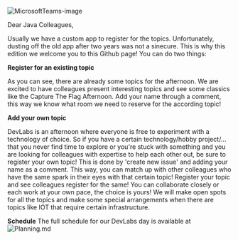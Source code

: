 ![MicrosoftTeams-image](https://user-images.githubusercontent.com/3177418/171869419-794d75fc-b68c-4aaa-950b-89af717ed1f3.png)

Dear Java Colleagues, 

Usually we have a custom app to register for the topics. Unfortunately, dusting off the old app after two years was not a sinecure. This is why this edition we welcome you to this Github page! 
You can do two things: 

**Register for an existing topic**

As you can see, there are already some topics for the afternoon. We are excited to have colleagues present interesting topics and see some classics like the Capture The Flag Afternoon. Add your name through a comment, this way we know what room we need to reserve for the according topic! 

**Add your own topic**

DevLabs is an afternoon where everyone is free to experiment with a technology of choice. So if you have a certain technology/hobby project/... that you never find time to explore or you're stuck with something and you are looking for colleagues with expertise to help each other out, be sure to register your own topic! This is done by 'create new issue' and adding your name as a comment. This way, you can match up with other colleagues who have the same spark in their eyes with that certain topic!
Register your topic and see colleagues register for the same! You can collaborate closely or each work at your own pace, the choice is yours!
We will make open spots for all the topics and make some special arrangements when there are topics like IOT that require certain infrastructure.

**Schedule**
The full schedule for our DevLabs day is available at ![Planning.md]([https://user-images.githubusercontent.com/3177418/171869419-794d75fc-b68c-4aaa-950b-89af717ed1f3.png](https://github.com/NicoVermeir/DevLabs/blob/main/planning.md))
